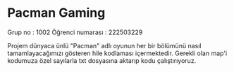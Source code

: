 # Pacman Gaming #
Grup no : 1002
Öğrenci numarası : 222503229

Projem dünyaca ünlü "Pacman" adlı oyunun her
bir bölümünü nasıl tamamlayacağımızı gösteren
hile kodlaması içermektedir. Gerekli olan map'i
kodumuza özel sayılarla txt dosyasına aktarıp
kodu çalıştırıyoruz.
